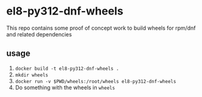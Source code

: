 # el8-py312-dnf-wheels
This repo contains some proof of concept work to build wheels for rpm/dnf and related dependencies

## usage

1. `docker build -t el8-py312-dnf-wheels .`
1. `mkdir wheels`
1. `docker run -v $PWD/wheels:/root/wheels el8-py312-dnf-wheels`
1. Do something with the wheels in `wheels`
